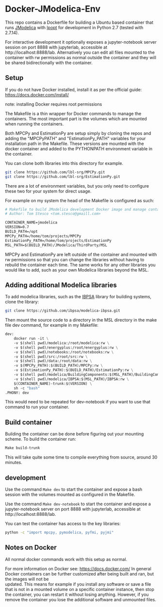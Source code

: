 # Docker-JModelica-Env

This repo contains a Dockerfile for building a Ubuntu based container that runs 
[JModelica](https://jmodelica.org/) with [Ipopt](https://projects.coin-or.org/Ipopt) 
for development in Python 2.7 (tested with 2.7.14). 

For interactive development it optionally exposes a jupyter-notebook server session on 
port 8888 with jupyterlab, accessible at http://localhost:8888/lab. 
Alternatively you can edit all files mounted to the container with rw permissions as 
normal outside the container and they will be shared bidirectionally with the container.

## Setup

If you do not have Docker installed, 
install it as per the official guide: https://docs.docker.com/install/

note: installing Docker requires root permissions

The Makefile is a thin wrapper for Docker commands to manage the containers. 
The most important part is the volumes which are mounted when running the containers.

Both MPCPy and EstimationPy are setup simply by cloning the repos and adding 
the "MPCPyPATH" and "EstimationPy_PATH" variables for your installation path 
in the Makefile. These versions are mounted with the docker container and added 
to the PYTHONPATH environment variable in the container.

You can clone both libraries into this directory for example.

```sh
git clone https://github.com/lbl-srg/MPCPy.git
git clone https://github.com/lbl-srg/EstimationPy.git
```

There are a lot of environment variables, but you only need to configure these 
two for your system for direct usage.

For example on my system the head of the Makefile is configured as such:

```Dockerfile
# Makefile to build JModelica development Docker image and manage containers.
# Author: Tom Stesco <tom.stesco@gmaill.com>

CONTAINER_NAME=jmodelica
VERSION=0.7
BUILD_PATH=/opt
MPCPy_PATH=/home/tom/projects/MPCPy
EstimationPy_PATH=/home/tom/projects/EstimationPy
MSL_PATH=$(BUILD_PATH)/JModelica/ThirdParty/MSL
```

MPCPy and EstimationPy are left outside of the container and mounted with rw permissions 
so that you can change the libraries without having to rebuild the container each 
time. The same works for any other libraries you would like to add, such as 
your own Modelica libraries beyond the MSL.

## Adding additional Modelica libraries

To add modelica libraries, such as the [IBPSA](https://github.com/ibpsa/modelica-ibpsa) 
library for building systems, clone the library:

```sh
git clone https://github.com/ibpsa/modelica-ibpsa.git
```

Then mount the source code to a directory in the MSL directory in the make file 
dev command, for example in my Makefile:

```Dockerfile
dev:
    docker run -it \
    -v $(shell pwd)/modelica:/root/modelica:rw \
    -v $(shell pwd)/energyplus:/root/energyplus:rw \
    -v $(shell pwd)/notebooks:/root/notebooks:rw \
    -v $(shell pwd)/src:/root/src:rw \
    -v $(shell pwd)/data:/root/data:rw \
    -v $(MPCPy_PATH):$(BUILD_PATH)/MPCPy:rw \
    -v $(EstimationPy_PATH):$(BUILD_PATH)/EstimationPy:rw \
    -v $(shell pwd)/modelica/BuildingComponents:$(MSL_PATH)/BuildingComponents:rw \
    -v $(shell pwd)/modelica/IBPSA:$(MSL_PATH)/IBPSA:rw \
    $(CONTAINER_NAME)-trunk:$(VERSION) \
    sh -c "bash"
.PHONY: dev
```

This would need to be repeated for dev-notebook if you want to use that command 
to run your container.

## Build container

Building the container can be done before figuring out your mounting scheme. 
To build the container run:

```sh
Make build-trunk
```

This will take quite some time to compile everything from source, around 30 minutes.

## development

Use the command ```Make dev``` to start the container and expose a bash session 
with the volumes mounted as configured in the Makefile.

Use the command ```Make dev-notebook``` to start the container and expose a jupyter-notebook 
server on port 8888 with jupyterlab, accessible at http://localhost:8888/lab.

You can test the container has access to the key libraries:
```sh
python -c "import mpcpy, pymodelica, pyfmi, pyjmi"
```

## Notes on Docker

All normal docker commands work with this setup as normal. 

For more information on Docker see: https://docs.docker.com/
In general Docker containers can 
be further customized after being built and ran, but the images will not be  
updated. This means for example if you install any software or save a file that 
is not in a mounted volume on a specific container instance, then stop the 
container, you can restart it without losing anything. However, if you remove 
the container you lose the additional software and unmounted files.

